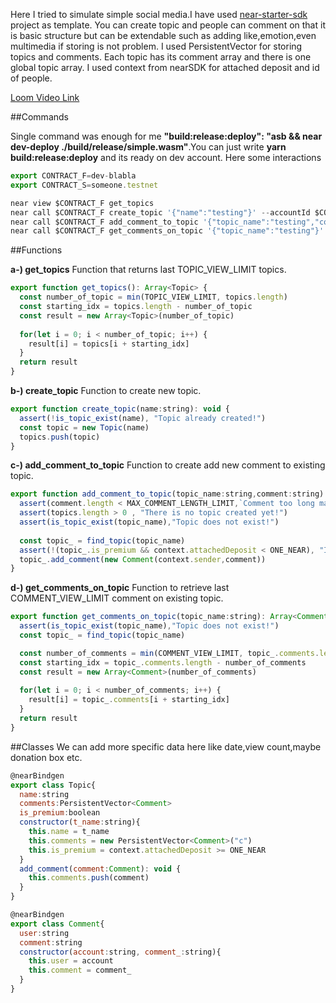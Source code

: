 Here I tried to simulate simple social media.I have used [near-starter-sdk](https://github.com/Learn-NEAR/starter--near-sdk-as) project as template.
You can create topic and people can comment on that it is basic structure but can be extendable such as adding like,emotion,even multimedia if storing is not problem.
I used PersistentVector for storing topics and comments.
Each topic has its comment array and there is one global topic array.
I used context from nearSDK for attached deposit and id of people.


[Loom Video Link](https://www.loom.com/embed/c4a93dc039f74692bb737f7dcc1ec5a6)

##Commands

Single command was enough for me **"build:release:deploy": "asb && near dev-deploy ./build/release/simple.wasm"**.You can just write **yarn build:release:deploy** and its ready on dev account.
Here some interactions
```javascript
export CONTRACT_F=dev-blabla
export CONTRACT_S=someone.testnet

near view $CONTRACT_F get_topics
near call $CONTRACT_F create_topic '{"name":"testing"}' --accountId $CONTRACT_F
near call $CONTRACT_F add_comment_to_topic '{"topic_name":"testing","comment":"My first comment from dev-blabla"}' --accountId $CONTRACT_F
near call $CONTRACT_F get_comments_on_topic '{"topic_name":"testing"}' --accountId $CONTRACT_S
```

##Functions

**a-) get_topics**
Function that returns last TOPIC_VIEW_LIMIT topics.
```javascript 
export function get_topics(): Array<Topic> {
  const number_of_topic = min(TOPIC_VIEW_LIMIT, topics.length)
  const starting_idx = topics.length - number_of_topic
  const result = new Array<Topic>(number_of_topic)
  
  for(let i = 0; i < number_of_topic; i++) {
    result[i] = topics[i + starting_idx]
  }
  return result
}
```
**b-) create_topic**
Function to create new topic.
```javascript 
export function create_topic(name:string): void {
  assert(!is_topic_exist(name), "Topic already created!")
  const topic = new Topic(name)
  topics.push(topic)
}
```
**c-) add_comment_to_topic**
Function to create add new comment to existing topic.
```javascript 
export function add_comment_to_topic(topic_name:string,comment:string): void {
  assert(comment.length < MAX_COMMENT_LENGTH_LIMIT,`Comment too long max ${MAX_COMMENT_LENGTH_LIMIT} char!`)
  assert(topics.length > 0 , "There is no topic created yet!")
  assert(is_topic_exist(topic_name),"Topic does not exist!")
  
  const topic_ = find_topic(topic_name)
  assert(!(topic_.is_premium && context.attachedDeposit < ONE_NEAR), "Its a premium topic you need to attach at least 1 near!")
  topic_.add_comment(new Comment(context.sender,comment))
}
```
**d-) get_comments_on_topic**
Function to retrieve last COMMENT_VIEW_LIMIT comment on existing topic.
```javascript 
export function get_comments_on_topic(topic_name:string): Array<Comment> {
  assert(is_topic_exist(topic_name),"Topic does not exist!")
  const topic_ = find_topic(topic_name)

  const number_of_comments = min(COMMENT_VIEW_LIMIT, topic_.comments.length)
  const starting_idx = topic_.comments.length - number_of_comments
  const result = new Array<Comment>(number_of_comments)
  
  for(let i = 0; i < number_of_comments; i++) {
    result[i] = topic_.comments[i + starting_idx]
  }
  return result
}
```


##Classes
We can add more specific data here like date,view count,maybe donation box etc.
```javascript 
@nearBindgen
export class Topic{
  name:string
  comments:PersistentVector<Comment>
  is_premium:boolean
  constructor(t_name:string){
    this.name = t_name
    this.comments = new PersistentVector<Comment>("c")
    this.is_premium = context.attachedDeposit >= ONE_NEAR
  }
  add_comment(comment:Comment): void {
    this.comments.push(comment)
  }
}

@nearBindgen
export class Comment{
  user:string
  comment:string
  constructor(account:string, comment_:string){
    this.user = account
    this.comment = comment_
  }
}
``` 